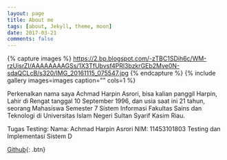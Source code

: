 ```yaml
---
layout: page
title: About me
tags: [about, Jekyll, theme, moon]
date: 2017-03-21
comments: false
---
```

    
<center><a href="http://taylantatli.github.io/Moon"><b></b></a></center>

{% capture images %}
    https://2.bp.blogspot.com/-zTBC1SDih6c/WM-rzUisrZI/AAAAAAAAGSs/1X3TfUbvsf4PRl3bzkrGEb2Mve0N-sdaQCLcB/s320/IMG_20161115_075547.jpg
{% endcapture %}
{% include gallery images=images caption="" cols=1 %}

Perkenalkan nama saya Achmad Harpin Asrori, bisa kalian panggil Harpin, Lahir di Rengat tanggal 10 September 1996, dan usia saat ini 21 tahun, seorang Mahasiswa Semester 7 Sistem Informasi Fakultas Sains dan Teknologi di Universitas Islam Negeri Sultan Syarif Kasim Riau. 

Tugas Testing:
Nama: Achmad Harpin Asrori
NIM: 11453101803
Testing dan Implementasi Sistem D


      
[Github](https://github.com/harpinachmad){: .btn}
